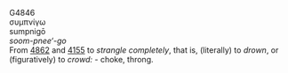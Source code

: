 <body>
  <p>G4846<br>  συμπνίγω  <br> sumpnigō  <br><i>soom-pnee‘-go </i><br>From <a href="g4862.htm">4862</a> and <a href="g4155.htm">4155</a>  to <i>strangle</i> <i>completely</i>, that is, (literally) to <i>drown</i>, or (figuratively) to <i>crowd:</i> - choke, throng.<br></p>
 </body>